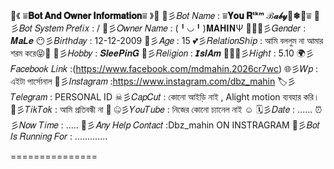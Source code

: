 💫《 ⩸__𝐁𝐨𝐭 𝐀𝐧𝐝 𝐎𝐰𝐧𝐞𝐫 𝐈𝐧𝐟𝐨𝐫𝐦𝐚𝐭𝐢𝐨𝐧__⩸ 》💫
🤖彡𝐵𝑜𝑡 𝑁𝑎𝑚𝑒 : ⩸__𝐘𝐨𝐮 𝐑ᵗᵏᵐ ℬ𝒶𝒷𝓎🌊❄🍨__⩸
👾彡𝐵𝑜𝑡 𝑆𝑦𝑠𝑡𝑒𝑚 𝑃𝑟𝑒𝑓𝑖𝑥 : /
💙彡𝑂𝑤𝑛𝑒𝑟 𝑁𝑎𝑚𝑒 : (╹◡╹)𝐌𝐀𝐇𝐈𝐍Ψ
🙆🏻‍♂️彡𝐺𝑒𝑛𝑑𝑒𝑟 : 𝑴𝒂𝑳𝒆
😶彡𝐵𝑖𝑟𝑡ℎ𝑑𝑎𝑦 : 12-12-2009
📝彡𝐴𝑔𝑒  : 15
💕彡𝑅𝑒𝑙𝑎𝑡𝑖𝑜𝑛𝑆ℎ𝑖𝑝 : আমি বললুম না আমার শরম করে😝🤭
🌊彡𝐻𝑜𝑏𝑏𝑦 : 𝑺𝒍𝒆𝒆𝑷𝒊𝒏𝑮
🕋彡𝑅𝑒𝑙𝑖𝑔𝑖𝑜𝑛 : 𝙄𝒔𝒍𝑨𝒎
🙎🏻‍♂️彡𝐻𝑖𝑔ℎ𝑡 : 5.10
🌍彡𝐹𝑎𝑐𝑒𝑏𝑜𝑜𝑘 𝐿𝑖𝑛𝑘 :(https://www.facebook.com/mdmahin.2026cr7wc)
🌐彡𝑊𝑝 : এইটা পার্সোনাল
🔖彡𝐼𝑛𝑠𝑡𝑎𝑔𝑟𝑎𝑚 :https://www.instagram.com/dbz_mahin 
🏷彡️𝑇𝑒𝑙𝑒𝑔𝑟𝑎𝑚 : PERSONAL ID
☠彡️𝐶𝑎𝑝𝐶𝑢𝑡 : কোনো আইড়ি নাই , Alight motion ব্যবহার করি।
🤡彡𝑇𝑖𝑘𝑇𝑜𝑘 : আমি প্রতিবন্ধী না 🙂
🤐彡𝑌𝑜𝑢𝑇𝑢𝑏𝑒 : নিজের কোনো চ্যানেল নাই ☺️
🗓彡𝐷𝑎𝑡𝑒 : ......
⏰彡𝑁𝑜𝑤 𝑇𝑖𝑚𝑒 : .....
🔰彡𝐴𝑛𝑦 𝐻𝑒𝑙𝑝 𝐶𝑜𝑛𝑡𝑎𝑐𝑡 :Dbz_mahin ON INSTRAGRAM 
📛彡𝐵𝑜𝑡 𝐼𝑠 𝑅𝑢𝑛𝑛𝑖𝑛𝑔 𝐹𝑜𝑟 : .............


===============
